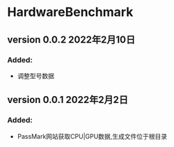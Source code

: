 # HardwareBenchmark


## version 0.0.2 2022年2月10日
### Added:
- 调整型号数据

## version 0.0.1 2022年2月2日
### Added:
- PassMark网站获取CPU|GPU数据,生成文件位于根目录

